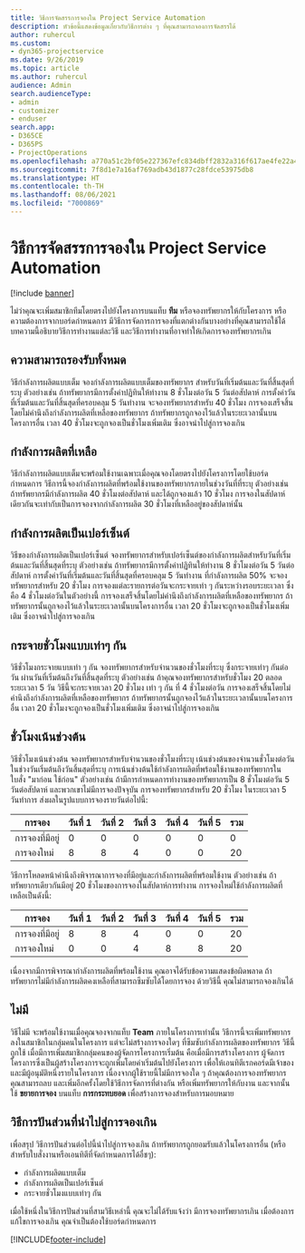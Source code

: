 ```yaml
---
title: วิธีการจัดสรรการจองใน Project Service Automation
description: หัวข้อนี้แสดงข้อมูลเกี่ยวกับวิธีการต่าง ๆ ที่คุณสามารถจองการจัดสรรได้
author: ruhercul
ms.custom:
- dyn365-projectservice
ms.date: 9/26/2019
ms.topic: article
ms.author: ruhercul
audience: Admin
search.audienceType:
- admin
- customizer
- enduser
search.app:
- D365CE
- D365PS
- ProjectOperations
ms.openlocfilehash: a770a51c2bf05e227367efc834dbff2832a316f617ae4fe22a43572940f43cbe
ms.sourcegitcommit: 7f8d1e7a16af769adb43d1877c28fdce53975db8
ms.translationtype: HT
ms.contentlocale: th-TH
ms.lasthandoff: 08/06/2021
ms.locfileid: "7000869"
---
```

# <a name="booking-allocation-methods-in-project-service-automation"></a>วิธีการจัดสรรการจองใน Project Service Automation

[!include [banner](../includes/psa-now-project-operations.md)]

ไม่ว่าคุณจะเพิ่มสมาชิกทีมโดยตรงไปยังโครงการบนแท็บ **ทีม** หรือจองทรัพยากรให้กับโครงการ หรือความต้องการจากบอร์ดกำหนดการ มีวิธีการจัดการการจองที่แตกต่างกันบางอย่างที่คุณสามารถใช้ได้ บทความนี้อธิบายวิธีการทำงานแต่ละวิธี และวิธีการทำงานที่อาจทำให้เกิดการจองทรัพยากรเกิน

## <a name="full-capacity"></a>ความสามารถรองรับทั้งหมด 
วิธีกำลังการผลิตแบบเต็ม จองกำลังการผลิตแบบเต็มของทรัพยากร สำหรับวันที่เริ่มต้นและวันที่สิ้นสุดที่ระบุ ตัวอย่างเช่น ถ้าทรัพยากรมีการตั้งค่าปฏิทินให้ทำงาน 8 ชั่วโมงต่อวัน 5 วันต่อสัปดาห์ การตั้งค่าวันที่เริ่มต้นและวันที่สิ้นสุดที่ครอบคลุม 5 วันทำงาน จะจองทรัพยากรสำหรับ 40 ชั่วโมง การจองเสร็จสิ้นโดยไม่คำนึงถึงกำลังการผลิตที่เหลือของทรัพยากร ถ้าทรัพยากรถูกจองไว้แล้วในระยะเวลานั้นบนโครงการอื่น เวลา 40 ชั่วโมงจะถูกจองเป็นชั่วโมงเพิ่มเติม ซึ่งอาจนำไปสู่การจองเกิน

## <a name="remaining-capacity"></a>กำลังการผลิตที่เหลือ
วิธีกำลังการผลิตแบบเต็มจะพร้อมใช้งานเฉพาะเมื่อคุณจองโดยตรงไปยังโครงการโดยใช้บอร์ดกำหนดการ วิธีการนี้จองกำลังการผลิตที่พร้อมใช้งานของทรัพยากรภายในช่วงวันที่ที่ระบุ ตัวอย่างเช่น ถ้าทรัพยากรมีกำลังการผลิต 40 ชั่วโมงต่อสัปดาห์ และได้ถูกจองแล้ว 10 ชั่วโมง การจองในสัปดาห์เดียวกันจะเท่ากับเป็นการจองจากกำลังการผลิต 30 ชั่วโมงที่เหลืออยู่ของสัปดาห์นั้น

## <a name="percentage-capacity"></a>กำลังการผลิตเป็นเปอร์เซ็นต์
วิธีของกำลังการผลิตเป็นเปอร์เซ็นต์ จองทรัพยากรสำหรับเปอร์เซ็นต์ของกำลังการผลิตสำหรับวันที่เริ่มต้นและวันที่สิ้นสุดที่ระบุ ตัวอย่างเช่น ถ้าทรัพยากรมีการตั้งค่าปฏิทินให้ทำงาน 8 ชั่วโมงต่อวัน 5 วันต่อสัปดาห์ การตั้งค่าวันที่เริ่มต้นและวันที่สิ้นสุดที่ครอบคลุม 5 วันทำงาน ที่กำลังการผลิต 50% จะจองทรัพยากรสำหรับ 20 ชั่วโมง การจองแต่ละรายการต่อวันจะกระจายเท่า ๆ กันระหว่างรอบระยะเวลา ซึ่งคือ 4 ชั่วโมงต่อวันในตัวอย่างนี้ การจองเสร็จสิ้นโดยไม่คำนึงถึงกำลังการผลิตที่เหลือของทรัพยากร ถ้าทรัพยากรนั้นถูกจองไว้แล้วในระยะเวลานั้นบนโครงการอื่น เวลา 20 ชั่วโมงจะถูกจองเป็นชั่วโมงเพิ่มเติม ซึ่งอาจนำไปสู่การจองเกิน

## <a name="evenly-distribute-hours"></a>กระจายชั่วโมงแบบเท่าๆ กัน
วิธีชั่วโมงกระจายแบบเท่า ๆ กัน จองทรัพยากรสำหรับจำนวนของชั่วโมงที่ระบุ ซึ่งกระจายเท่าๆ กันต่อวัน ผ่านวันที่เริ่มต้นถึงวันที่สิ้นสุดที่ระบุ ตัวอย่างเช่น ถ้าคุณจองทรัพยากรสำหรับชั่วโมง 20 ตลอดระยะเวลา 5 วัน วิธีนี้จะกระจายเวลา 20 ชั่วโมง เท่า ๆ กัน ที่ 4 ชั่วโมงต่อวัน การจองเสร็จสิ้นโดยไม่คำนึงถึงกำลังการผลิตที่เหลือของทรัพยากร ถ้าทรัพยากรนั้นถูกจองไว้แล้วในระยะเวลานั้นบนโครงการอื่น เวลา 20 ชั่วโมงจะถูกจองเป็นชั่วโมงเพิ่มเติม ซึ่งอาจนำไปสู่การจองเกิน

## <a name="front-load-hours"></a>ชั่วโมงเน้นช่วงต้น
วิธีชั่วโมงเน้นช่วงต้น จองทรัพยากรสำหรับจำนวนของชั่วโมงที่ระบุ เน้นช่วงต้นของจำนวนชั่วโมงต่อวัน ในช่วงวันเริ่มต้นถึงวันสิ้นสุดที่ระบุ การเน้นช่วงต้นใช้กำลังการผลิตที่พร้อมใช้งานของทรัพยากรในใบสั่ง "มาก่อน ใช้ก่อน" ตัวอย่างเช่น ถ้ามีการกำหนดการทำงานของทรัพยากรเป็น 8 ชั่วโมงต่อวัน 5 วันต่อสัปดาห์ และพวกเขาไม่มีการจองปัจจุบัน การจองทรัพยากรสำหรับ 20 ชั่วโมง ในระยะเวลา 5 วันทำการ ส่งผลในรูปแบบการจองรายวันต่อไปนี้: 

|         การจอง          |    วันที่ 1    |    วันที่ 2    |    วันที่ 3    |    วันที่ 4    |    วันที่ 5    |    รวม    |
|---------------------------|-------------|-------------|-------------|-------------|-------------|-------------|
|    การจองที่มีอยู่    |    0        |    0        |    0        |    0        |    0        |    0        |
|    การจองใหม่          |    8        |    8        |    4        |    0        |    0        |    20       |

วิธีการโหลดหน้าคำนึงถึงพิจารณาการจองที่มีอยู่และกำลังการผลิตที่พร้อมใช้งาน ตัวอย่างเช่น ถ้าทรัพยากรเดียวกันมีอยู่ 20 ชั่วโมงของการจองในสัปดาห์การทำงาน การจองใหม่ใช้กำลังการผลิตที่เหลือเป็นดังนี้:

|   การจอง          | วันที่ 1 | วันที่ 2 | วันที่ 3 | วันที่ 4 | วันที่ 5 | รวม |
|---------------------|-------|-------|-------|-------|-------|-------|
| การจองที่มีอยู่ | 8     | 8     | 4     | 0     | 0     | 20    |
| การจองใหม่       | 0     | 0     | 4     | 8     | 8     | 20    |

เนื่องจากมีการพิจารณากำลังการผลิตที่พร้อมใช้งาน คุณอาจได้รับข้อความแสดงข้อผิดพลาด ถ้าทรัพยากรไม่มีกำลังการผลิตคงเหลือที่สามารถซึมซับได้โดยการจอง ด้วยวิธีนี้ คุณไม่สามารถจองเกินได้

## <a name="none"></a>ไม่มี
วิธีไม่มี จะพร้อมใช้งานเมื่อคุณจองจากแท็บ **Team** ภายในโครงการเท่านั้น วิธีการนี้จะเพิ่มทรัพยากรลงในสมาชิกในกลุ่มคนในโครงการ แต่จะไม่สร้างการจองใดๆ ที่ซึมซับกำลังการผลิตของทรัพยากร วิธีนี้ถูกใช้ เมื่อมีการเพิ่มสมาชิกกลุ่มคนของผู้จัดการโครงการเริ่มต้น คือเมื่อมีการสร้างโครงการ ผู้จัดการโครงการซึ่งเป็นผู้สร้างโครงการจะถูกเพิ่มโดยค่าเริ่มต้นไปยังโครงการ เพื่อให้เอนทิตีเรกคอร์ดมีเจ้าของ และมีผู้อนุมัติหนึ่งรายในโครงการ เนื่องจากผู้ใช้รายนี้ไม่มีการจองใด ๆ ถ้าคุณต้องการจองทรัพยากร คุณสามารถลบ และเพิ่มอีกครั้งโดยใช้วิธีการจัดการที่ต่างกัน หรือเพิ่มทรัพยากรให้กับงาน และจากนั้นใช้ **ขยายการจอง** บนแท็บ **การกระทบยอด** เพื่อสร้างการจองสำหรับการมอบหมาย

## <a name="allocation-methods-that-lead-to-overbooking"></a>วิธีการปันส่วนที่นำไปสู่การจองเกิน
เพื่อสรุป วิธีการปันส่วนต่อไปนี้นำไปสู่การจองเกิน ถ้าทรัพยากรถูกยอมรับแล้วในโครงการอื่น (หรือสำหรับใบสั่งงานหรือเอนทิตีที่จัดกำหนดการได้อื่ชๆ):

- กำลังการผลิตแบบเต็ม
- กำลังการผลิตเป็นเปอร์เซ็นต์
- กระจายชั่วโมงแบบเท่าๆ กัน

เมื่อใช้หนึ่งในวิธีการปันส่วนที่สามวิธีเหล่านี้ คุณจะไม่ได้รับแจ้งว่า มีการจองทรัพยากรเกิน เมื่อต้องการแก้ไขการจองเกิน คุณจำเป็นต้องใช้บอร์ดกำหนดการ


[!INCLUDE[footer-include](../includes/footer-banner.md)]